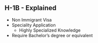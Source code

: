 ##  H-1B - Explained

- Non Immigrant Visa
- Speciality Application
  - Highly Specialized Knowledge
- Require Bachelor’s degree or equivalent
